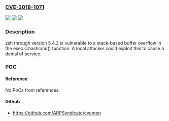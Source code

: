 ### [CVE-2018-1071](https://cve.mitre.org/cgi-bin/cvename.cgi?name=CVE-2018-1071)
![](https://img.shields.io/static/v1?label=Product&message=zsh&color=blue)
![](https://img.shields.io/static/v1?label=Version&message=%3D%205.4.2%20&color=brighgreen)
![](https://img.shields.io/static/v1?label=Vulnerability&message=CWE-121&color=brighgreen)

### Description

zsh through version 5.4.2 is vulnerable to a stack-based buffer overflow in the exec.c:hashcmd() function. A local attacker could exploit this to cause a denial of service.

### POC

#### Reference
No PoCs from references.

#### Github
- https://github.com/ARPSyndicate/cvemon

